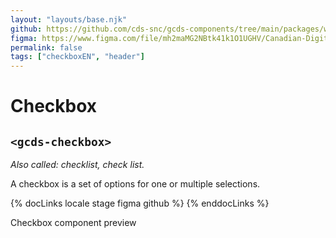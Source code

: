 ```yaml
---
layout: "layouts/base.njk"
github: https://github.com/cds-snc/gcds-components/tree/main/packages/web/src/components/gcds-checkbox
figma: https://www.figma.com/file/mh2maMG2NBtk41k1O1UGHV/Canadian-Digital-Service%E2%80%A8---GC-Design-System?node-id=2760%3A8318&t=ciEmm7GYyGAY73zZ-0
permalink: false
tags: ["checkboxEN", "header"]
---
```


<h1 class="mb-0">Checkbox</h1>
<h2 class="mt-0 mb-400"><code>&lt;gcds-checkbox&gt;</code></h2>

_Also called: checklist, check list._

A checkbox is a set of options for one or multiple selections.

{% docLinks locale stage figma github %}
{% enddocLinks %}

<div class="my-500 b-sm b-gray">
  <p class="container-full font-semibold px-300 py-200 bb-sm b-gray bg-light">
    Checkbox component preview
  </p>
  <div class="px-300 pt-400">
    <gcds-fieldset
      fieldset-id="fieldset"
      legend="Fieldset legend"
      hint="Fieldset hint."
    >
      <gcds-checkbox
        checkbox-id="form-check-1"
        label="Checkbox label"
        hint="This is a description or example to make it clearer."
        name="radio"
        checked
      ></gcds-checkbox>
      <gcds-checkbox
        checkbox-id="form-check-2"
        label="Checkbox label"
        hint="This is a description or example to make it clearer."
        name="radio"
      ></gcds-checkbox>
    </gcds-fieldset>
  </div>
</div>

